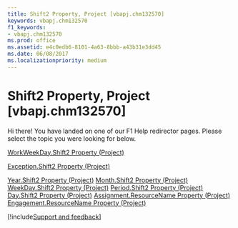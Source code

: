 ```yaml
---
title: Shift2 Property, Project [vbapj.chm132570]
keywords: vbapj.chm132570
f1_keywords:
- vbapj.chm132570
ms.prod: office
ms.assetid: e4c0edb6-8101-4a63-8bbb-a43b31e3dd45
ms.date: 06/08/2017
ms.localizationpriority: medium
---
```



# Shift2 Property, Project [vbapj.chm132570]

Hi there! You have landed on one of our F1 Help redirector pages. Please select the topic you were looking for below.

[WorkWeekDay.Shift2 Property (Project)](https://msdn.microsoft.com/library/ba20351f-8ca1-8524-45cc-a8823485001e%28Office.15%29.aspx)

[Exception.Shift2 Property (Project)](https://msdn.microsoft.com/library/55cf1289-9e78-3857-8b35-7880226514ac%28Office.15%29.aspx)

[Year.Shift2 Property (Project)](https://msdn.microsoft.com/library/f692fd28-bc1d-08f2-2d6a-4deca4b91924%28Office.15%29.aspx)
[Month.Shift2 Property (Project)](https://msdn.microsoft.com/library/1499be01-4942-04b2-ff37-bbc0d49f9f68%28Office.15%29.aspx)
[WeekDay.Shift2 Property (Project)](https://msdn.microsoft.com/library/cc686169-6b7d-099a-6602-9381418fa0de%28Office.15%29.aspx)
[Period.Shift2 Property (Project)](https://msdn.microsoft.com/library/48c0defc-ff50-42b8-5b63-e002709077bc%28Office.15%29.aspx)
[Day.Shift2 Property (Project)](https://msdn.microsoft.com/library/effe2df6-06fb-5376-2c8a-a0382e1e4a29%28Office.15%29.aspx)
[Assignment.ResourceName Property (Project)](https://msdn.microsoft.com/library/f0d4e7ff-99b0-70d2-d302-a995a793afbc%28Office.15%29.aspx)
[Engagement.ResourceName Property (Project)](https://msdn.microsoft.com/library/0fd48448-b63c-207c-6aa3-eae693ea47e8%28Office.15%29.aspx)

[!include[Support and feedback](~/includes/feedback-boilerplate.md)]
